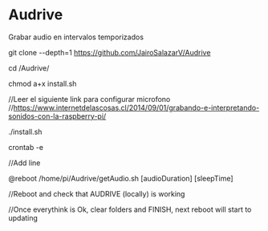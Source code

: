 # Audrive
Grabar audio en intervalos temporizados


git clone --depth=1 https://github.com/JairoSalazarV/Audrive

cd /Audrive/

chmod a+x install.sh

//Leer el siguiente link para configurar microfono
//https://www.internetdelascosas.cl/2014/09/01/grabando-e-interpretando-sonidos-con-la-raspberry-pi/

./install.sh

crontab -e

//Add line

@reboot /home/pi/Audrive/getAudio.sh [audioDuration] [sleepTime]

//Reboot and check that AUDRIVE (locally) is working

//Once everythink is Ok, clear folders and FINISH, next reboot will start to updating
